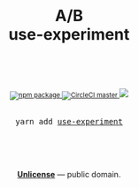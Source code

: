 <div align="center">
  <h1>
    <br/>
    <br/>
    A/B
    <br/>
    use-experiment
    <br />
    <br />
  </h1>
  <sup>
    <br />
    <br />
    <a href="https://www.npmjs.com/package/use-experiment">
      <img src="https://img.shields.io/npm/v/use-experiment.svg" alt="npm package" />
    </a>
    <a href="https://circleci.com/gh/ju1i4n/use-experiment">
      <img src="https://img.shields.io/circleci/project/ju1i4n/use-experiment/master.svg" alt="CircleCI master" />
    </a>
    <a href="https://codecov.io/gh/ju1i4n/use-experiment">
      <img src="https://codecov.io/gh/ju1i4n/use-experiment/branch/master/graph/badge.svg" />
    </a>
    <br />
  </sup>
  <br />
  <pre>yarn add <a href="https://yarnpkg.com/en/package/use-experiment">use-experiment</a></pre>
  <br />
</div>

<br />
<br />

<p align="center">
  <a href="./LICENSE"><strong>Unlicense</strong></a> &mdash; public domain.
</p>
